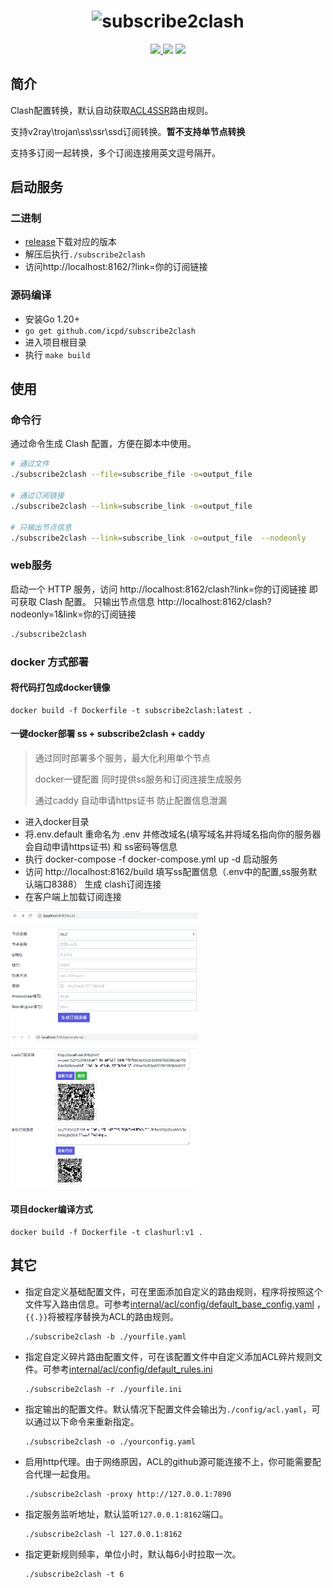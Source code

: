 <h1 align="center">
  <img src="https://github.com/icpd/subscribe2clash/raw/master/subscribe2clash.png" alt="subscribe2clash" width="350">
</h1>


<p align="center">
  <a href="https://goreportcard.com/report/github.com/icpd/subscribe2clash">
    <img src="https://goreportcard.com/badge/github.com/icpd/subscribe2clash">
  </a>
  <img src="https://img.shields.io/github/go-mod/go-version/Dreamacro/clash?style=flat-square">
  <a href="https://github.com/icpd/subscribe2clash/releases">
    <img src="https://img.shields.io/github/release/icpd/subscribe2clash/all.svg">
  </a>
</p>


## 简介

Clash配置转换，默认自动获取[ACL4SSR](https://github.com/ACL4SSR/ACL4SSR)路由规则。  

支持v2ray\trojan\ss\ssr\ssd订阅转换。**暂不支持单节点转换**  

支持多订阅一起转换，多个订阅连接用英文逗号隔开。

## 启动服务

### 二进制

- [release](https://github.com/icpd/subscribe2clash/releases)下载对应的版本
- 解压后执行`./subscribe2clash`
- 访问http://localhost:8162/?link=你的订阅链接

### 源码编译

- 安装Go 1.20+
- `go get github.com/icpd/subscribe2clash`
- 进入项目根目录
- 执行 `make build`

## 使用

### 命令行
通过命令生成 Clash 配置，方便在脚本中使用。
```bash
# 通过文件
./subscribe2clash --file=subscribe_file -o=output_file 

# 通过订阅链接
./subscribe2clash --link=subscribe_link -o=output_file

# 只输出节点信息
./subscribe2clash --link=subscribe_link -o=output_file  --nodeonly
```


### web服务
启动一个 HTTP 服务，访问 http://localhost:8162/clash?link=你的订阅链接 即可获取 Clash 配置。
只输出节点信息 http://localhost:8162/clash?nodeonly=1&link=你的订阅链接

```bash
./subscribe2clash
```

### docker 方式部署
#### 将代码打包成docker镜像
```docker
docker build -f Dockerfile -t subscribe2clash:latest .
```
#### 一键docker部署 ss + subscribe2clash + caddy
> 通过同时部署多个服务，最大化利用单个节点
> 
> docker一键配置 同时提供ss服务和订阅连接生成服务
> 
> 通过caddy 自动申请https证书 防止配置信息泄漏

- 进入docker目录
- 将.env.default 重命名为 .env 并修改域名(填写域名并将域名指向你的服务器会自动申请https证书) 和 ss密码等信息
- 执行 docker-compose -f docker-compose.yml up -d 启动服务
- 访问 http://localhost:8162/build 填写ss配置信息（.env中的配置,ss服务默认端口8388） 生成 clash订阅连接
- 在客户端上加载订阅连接

<img src="QQ20230708-111213.png" width="300px">
<br>
<img src="QQ20230708-111126.png" width="300px">

#### 项目docker编译方式
```
docker build -f Dockerfile -t clashurl:v1 .
```

## 其它
- 指定自定义基础配置文件，可在里面添加自定义的路由规则，程序将按照这个文件写入路由信息。可参考[internal/acl/config/default_base_config.yaml](https://github.com/icpd/subscribe2clash/blob/master/internal/acl/config/default_base_config.yaml) ，`{{.}}`将被程序替换为ACL的路由规则。

  ```
  ./subscribe2clash -b ./yourfile.yaml
  ```

- 指定自定义碎片路由配置文件，可在该配置文件中自定义添加ACL碎片规则文件。可参考[internal/acl/config/default_rules.ini](https://github.com/icpd/subscribe2clash/blob/master/internal/acl/config/default_rules.ini)

  ```
  ./subscribe2clash -r ./yourfile.ini
  ```

- 指定输出的配置文件。默认情况下配置文件会输出为`./config/acl.yaml`，可以通过以下命令来重新指定。

  ```
  ./subscribe2clash -o ./yourconfig.yaml
  ```


- 启用http代理。由于网络原因，ACL的github源可能连接不上，你可能需要配合代理一起食用。

  ```
  ./subscribe2clash -proxy http://127.0.0.1:7890
  ```

- 指定服务监听地址，默认监听`127.0.0.1:8162`端口。

  ```
  ./subscribe2clash -l 127.0.0.1:8162
  ```

- 指定更新规则频率，单位小时，默认每6小时拉取一次。

  ```
  ./subscribe2clash -t 6
  ```